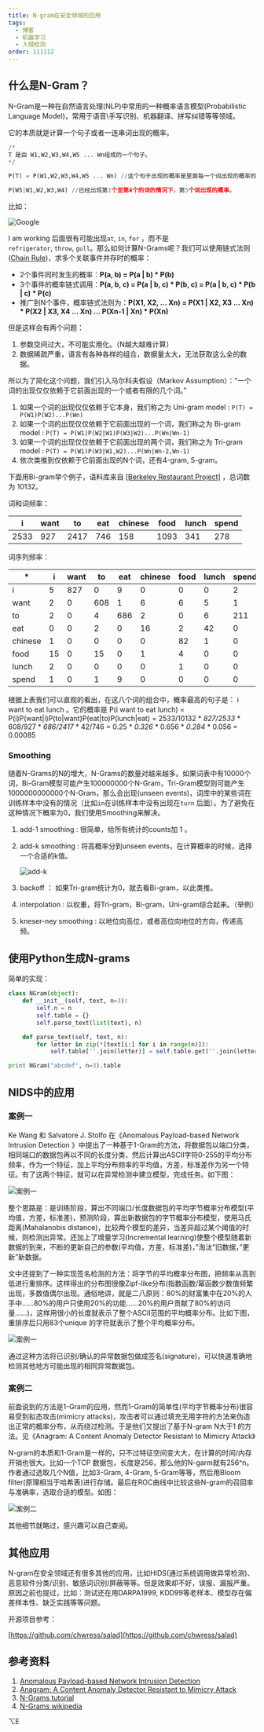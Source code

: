 ```yaml
---
title: N-gram在安全领域的应用
tags:
  - 博客
  - 机器学习
  - 入侵检测
order: 111112
---
```


## 什么是N-Gram？

N-Gram是一种在自然语言处理(NLP)中常用的一种概率语言模型(Probabilistic Language Model)，常用于语音\手写识别、机器翻译、拼写纠错等等领域。

它的本质就是计算一个句子或者一连串词出现的概率。

```python
/*
T 是由 W1,W2,W3,W4,W5 ... Wn组成的一个句子。
*/

P(T) = P(W1,W2,W3,W4,W5 ... Wn) //这个句子出现的概率是里面每一个词出现的概率的叠加。

P(W5|W1,W2,W3,W4) //已经出现第1个至第4个的词的情况下，第5个词出现的概率。
```

比如：

![Google](https://cdn.jsdelivr.net/gh/MarsAuthority/sec_pic@master/uPic/2023-02/r9iFeU.jpg)

I am working 后面很有可能出现`at`, `in`, `for` ，而不是`refrigerator`, `throw`, `gull`。那么如何计算N-Grams呢？我们可以使用链式法则([Chain Rule](https://en.wikipedia.org/wiki/Chain_rule_(probability)))，求多个关联事件并存时的概率：

- 2个事件同时发生的概率：**P(a, b) = P(a | b) * P(b)**
- 3个事件的概率链式调用：**P(a, b, c) = P(a | b, c) * P(b, c) = P(a | b, c) * P(b | c) * P(c)**
- 推广到N个事件，概率链式法则为：**P(X1, X2, ... Xn) = P(X1 | X2, X3 ... Xn) * P(X2 | X3, X4 ... Xn) ... P(Xn-1 | Xn) * P(Xn)**

但是这样会有两个问题：

1. 参数空间过大，不可能实用化。（N越大越难计算）
2. 数据稀疏严重，语言有各种各样的组合，数据量太大，无法获取这么全的数据。

所以为了简化这个问题，我们引入马尔科夫假设（Markov Assumption）：”一个词的出现仅仅依赖于它前面出现的一个或者有限的几个词。”

1. 如果一个词的出现仅仅依赖于它本身，我们称之为 Uni-gram model : `P(T) = P(W1)P(W2)...P(Wn)`
2. 如果一个词的出现仅仅依赖于它前面出现的一个词，我们称之为 Bi-gram model : `P(T) = P(W1)P(W2|W1)P(W3|W2)...P(Wn|Wn-1)`
3. 如果一个词的出现仅仅依赖于它前面出现的两个词，我们称之为 Tri-gram model : `P(T) = P(W1)P(W3|W1,W2)...P(Wn|Wn-2,Wn-1)`
4. 依次类推到仅依赖于它前面出现的N个词，还有4-gram, 5-gram。

下面用Bi-gram举个例子，语料库来自 [[Berkeley Restaurant Project]](http://www1.icsi.berkeley.edu/Speech/berp.html) ，总词数为 10132。

词和词频率：

| i | want | to | eat | chinese | food | lunch | spend |
| --- | --- | --- | --- | --- | --- | --- | --- |
| 2533 | 927 | 2417 | 746 | 158 | 1093 | 341 | 278 |

词序列频率：

| * | i | want | to | eat | chinese | food | lunch | spend |
| --- | --- | --- | --- | --- | --- | --- | --- | --- |
| i | 5 | 827 | 0 | 9 | 0 | 0 | 0 | 2 |
| want | 2 | 0 | 608 | 1 | 6 | 6 | 5 | 1 |
| to | 2 | 0 | 4 | 686 | 2 | 0 | 6 | 211 |
| eat | 0 | 0 | 2 | 0 | 16 | 2 | 42 | 0 |
| chinese | 1 | 0 | 0 | 0 | 0 | 82 | 1 | 0 |
| food | 15 | 0 | 15 | 0 | 1 | 4 | 0 | 0 |
| lunch | 2 | 0 | 0 | 0 | 0 | 1 | 0 | 0 |
| spend | 1 | 0 | 1 | 9 | 0 | 0 | 0 | 0 |

根据上表我们可以直观的看出，在这八个词的组合中，概率最高的句子是： i want to eat lunch 。它的概率是 P(i want to eat lunch) = P(i)P(want|i)P(to|want)P(eat|to)P(lunch|eat) = 2533/10132 * *827/2533* * 608/927 * *686/2417* * 42/746 = 0.25 * *0.326* * 0.656 * *0.284* * 0.056 = 0.00085

### Smoothing

随着N-Grams的N的增大，N-Grams的数量对越来越多。如果词表中有10000个词，Bi-Gram模型可能产生100000000个N-Gram，Tri-Gram模型则可能产生1000000000000个N-Gram，那么会出现(unseen events)，词库中的某些词在训练样本中没有的情况（比如`in`在训练样本中没有出现在`turn`
后面）。为了避免在这种情况下概率为0，我们使用Smoothing来解决。

1. add-1 smoothing : 很简单，给所有统计的counts加 1 。
2. add-k smoothing : 将高概率分到unseen events，在计算概率的时候，选择一个合适的k值。
    
    ![add-k](https://cdn.jsdelivr.net/gh/MarsAuthority/sec_pic@master/uPic/2023-02/MEKSo5.jpg)
    
3. backoff ： 如果Tri-gram统计为0，就去看Bi-gram，以此类推。
4. interpolation : 以权重，将Tri-gram，Bi-gram，Uni-gram综合起来。（举例）
5. kneser-ney smoothing : 以地位向高位，或者高位向地位的方向，传递高频。

## 使用Python生成N-grams

简单的实现：

```python
class NGram(object):
	def __init__(self, text, n=3):
		self.n = n
		self.table = {}
		self.parse_text(list(text), n)

	def parse_text(self, text, n):
		for letter in zip(*[text[i:] for i in range(n)]):
			self.table[''.join(letter)] = self.table.get(''.join(letter), 0) + 1 # increment count

print NGram("abcdef", n=3).table
```

## NIDS中的应用

### 案例一

Ke Wang 和 Salvatore J. Stolfo 在《Anomalous Payload-based Network Intrusion Detection 》中提出了一种基于1-Gram的方法，将数据包以端口分类，相同端口的数据包再以不同的长度分类，然后计算出ASCII字符0-255的平均分布频率，作为一个特征，加上平均分布频率的平均值，方差，标准差作为另一个特征。有了这两个特征，就可以在异常检测中建立模型，完成任务。如下图：

![案例一](https://cdn.jsdelivr.net/gh/MarsAuthority/sec_pic@master/uPic/2023-02/qvrUtF.jpg)

整个思路是：是训练阶段，算出不同端口/长度数据包的平均字节概率分布模型(平均值，方差，标准差)，预测阶段，算出新数据包的字节概率分布模型，使用马氏距离(Mahalanobis distance)，比较两个模型的差异，当差异超过某个阈值的时候，则检测出异常。还加上了增量学习(Incremental learning)使整个模型随着新数据的到来，不断的更新自己的参数(平均值，方差，标准差)，”淘汰”旧数据，”更新”新数据。

文中还提到了一种实现签名检测的方法：将字节的平均概率分布图，把频率从高到低进行重排序。这样得出的分布图很像Zipf-like分布(指数函数/幂函数少数值频繁出现，多数值偶尔出现。通俗地讲，就是二八原则：80%的财富集中在20%的人手中……80%的用户只使用20%的功能……20%的用户贡献了80%的访问量……)，这样用很小的长度就表示了整个ASCII范围的平均概率分布。比如下图，重排序后只用83个unique 的字符就表示了整个平均概率分布。

![案例一](https://cdn.jsdelivr.net/gh/MarsAuthority/sec_pic@master/uPic/2023-02/frPmAf.jpg)

通过这种方法将已识别/确认的异常数据包做成签名(signature)，可以快速准确地检测其他地方可能出现的相同异常数据包。

### 案例二

前面说到的方法是1-Gram的应用，然而1-Gram的简单性(平均字节概率分布)很容易受到拟态攻击(mimicry attacks)，攻击者可以通过填充无用字符的方法来伪造出正常的概率分布，从而绕过检测。于是他们又提出了基于N-gram N大于1 的方法。见《Anagram: A Content Anomaly Detector Resistant to Mimicry Attack》

N-gram的本质和1-Gram是一样的，只不过特征空间变大大，在计算的时间/内存开销也很大。比如一个TCP 数据包，长度是256，那么他的N-garm就有256^n。作者通过选取几个N值，比如3-Gram, 4-Gram, 5-Gram等等，然后用Bloom filter(原理相当于哈希表)进行存储。最后在ROC曲线中比较这些N-gram的召回率与准确率，选取合适的模型。如图：

![案例二](https://cdn.jsdelivr.net/gh/MarsAuthority/sec_pic@master/uPic/2023-02/JsmuVT.jpg)

其他细节就略过，感兴趣可以自己查阅。

## 其他应用

N-gram在安全领域还有很多其他的应用，比如HIDS(通过系统调用做异常检测)、恶意软件分类/识别、敏感词识别/屏蔽等等。但是效果却不好，误报、漏报严重。原因之前也提过，比如：测试还在用DARPA1999, KDD99等老样本、模型存在偏差样本性、缺乏实践等等问题。

开源项目参考：

[https://github.com/chwress/salad](https://github.com/chwress/salad)

## 参考资料

1. [Anomalous Payload-based Network Intrusion Detection](http://academiccommons.columbia.edu/catalog/ac%3A125704)
2. [Anagram: A Content Anomaly Detector Resistant to Mimicry Attack](http://ids.cs.columbia.edu/sites/default/files/anagram-camera-fixed.pdf)
3. [N-Grams tutorial](https://lagunita.stanford.edu/c4x/Engineering/CS-224N/asset/slp4.pdf)
4. [N-Grams wikipedia](https://en.wikipedia.org/wiki/N-gram)

⌥E